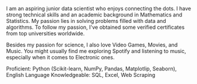 I am an aspiring junior data scientist who enjoys connecting the dots. I have strong technical skills and an academic background in Mathematics and Statistics. My passion lies in solving problems filled with data and algorithms. To follow my passion, I've obtained some verified certificates from top universities worldwide. 

Besides my passion for science, I also love Video Games, Movies, and Music. You might usually find me exploring Spotify and listening to music, especially when it comes to Electronic ones.

Proficient: Python (Scikit-learn, NumPy, Pandas, Matplotlip, Seaborn), English Language
Knowledgeable: SQL, Excel, Web Scraping
